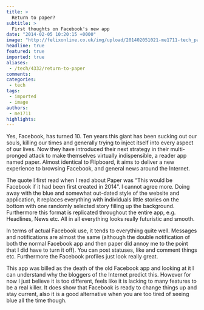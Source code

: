 ```yaml
---
title: >
  Return to paper?
subtitle: >
  First thoughts on Facebook's new app
date: "2014-02-05 10:20:15 +0000"
image: "http://felixonline.co.uk/img/upload/201402051021-me1711-tech_paper.jpg"
headline: true
featured: true
imported: true
aliases:
 - /tech/4332/return-to-paper
comments:
categories:
 - tech
tags:
 - imported
 - image
authors:
 - me1711
highlights:
---
```


Yes, Facebook, has turned 10. Ten years this giant has been sucking out our souls, killing our times and generally trying to inject itself into every aspect of our lives. Now they have introduced their next strategy in their multi-pronged attack to make themselves virtually indispensible, a reader app named paper. Almost identical to Flipboard, it aims to deliver a new experience to browsing Facebook, and general news around the Internet.

The quote I first read when I read about Paper was “This would be Facebook if it had been first created in 2014”. I cannot agree more. Doing away with the blue and somewhat out-dated style of the website and application, it replaces everything with individuals little stories on the bottom with one randomly selected story filling up the background. Furthermore this format is replicated throughout the entire app, e.g. Headlines, News etc. All in all everything looks really futuristic and smooth.

In terms of actual Facebook use, it tends to everything quite well. Messages and notifications are almost the same (although the double notification of both the normal Facebook app and then paper did annoy me to the point that I did have to turn it off). You can post statuses, like and comment things etc. Furthermore the Facebook profiles just look really great.

This app was billed as the death of the old Facebook app and looking at it I can understand why the bloggers of the Internet predict this. However for now I just believe it is too different, feels like it is lacking to many features to be a real killer. It does show that Facebook is ready to change things up and stay current, also it is a good alternative when you are too tired of seeing blue all the time though.
